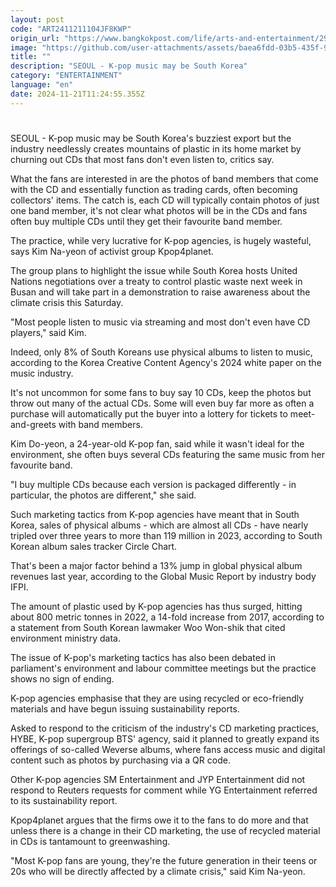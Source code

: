 ```yaml
---
layout: post
code: "ART2411211104JF8KWP"
origin_url: "https://www.bangkokpost.com/life/arts-and-entertainment/2906276/k-pop-cd-glut-draws-fire-as-korea-hosts-plastic-waste-talks"
image: "https://github.com/user-attachments/assets/baea6fdd-03b5-435f-92a6-515ad2c79927"
title: ""
description: "SEOUL - K-pop music may be South Korea"
category: "ENTERTAINMENT"
language: "en"
date: 2024-11-21T11:24:55.355Z
---
```


# 

SEOUL - K-pop music may be South Korea's buzziest export but the industry needlessly creates mountains of plastic in its home market by churning out CDs that most fans don't even listen to, critics say.

What the fans are interested in are the photos of band members that come with the CD and essentially function as trading cards, often becoming collectors' items. The catch is, each CD will typically contain photos of just one band member, it's not clear what photos will be in the CDs and fans often buy multiple CDs until they get their favourite band member.

The practice, while very lucrative for K-pop agencies, is hugely wasteful, says Kim Na-yeon of activist group Kpop4planet.

The group plans to highlight the issue while South Korea hosts United Nations negotiations over a treaty to control plastic waste next week in Busan and will take part in a demonstration to raise awareness about the climate crisis this Saturday.

"Most people listen to music via streaming and most don't even have CD players," said Kim.

Indeed, only 8% of South Koreans use physical albums to listen to music, according to the Korea Creative Content Agency's 2024 white paper on the music industry.

It's not uncommon for some fans to buy say 10 CDs, keep the photos but throw out many of the actual CDs. Some will even buy far more as often a purchase will automatically put the buyer into a lottery for tickets to meet-and-greets with band members.

Kim Do-yeon, a 24-year-old K-pop fan, said while it wasn't ideal for the environment, she often buys several CDs featuring the same music from her favourite band.

"I buy multiple CDs because each version is packaged differently - in particular, the photos are different," she said.

Such marketing tactics from K-pop agencies have meant that in South Korea, sales of physical albums - which are almost all CDs - have nearly tripled over three years to more than 119 million in 2023, according to South Korean album sales tracker Circle Chart.

That's been a major factor behind a 13% jump in global physical album revenues last year, according to the Global Music Report by industry body IFPI.

The amount of plastic used by K-pop agencies has thus surged, hitting about 800 metric tonnes in 2022, a 14-fold increase from 2017, according to a statement from South Korean lawmaker Woo Won-shik that cited environment ministry data.

The issue of K-pop's marketing tactics has also been debated in parliament's environment and labour committee meetings but the practice shows no sign of ending.

K-pop agencies emphasise that they are using recycled or eco-friendly materials and have begun issuing sustainability reports.

Asked to respond to the criticism of the industry's CD marketing practices, HYBE, K-pop supergroup BTS' agency, said it planned to greatly expand its offerings of so-called Weverse albums, where fans access music and digital content such as photos by purchasing via a QR code.

Other K-pop agencies SM Entertainment and JYP Entertainment did not respond to Reuters requests for comment while YG Entertainment referred to its sustainability report.

Kpop4planet argues that the firms owe it to the fans to do more and that unless there is a change in their CD marketing, the use of recycled material in CDs is tantamount to greenwashing.

"Most K-pop fans are young, they're the future generation in their teens or 20s who will be directly affected by a climate crisis," said Kim Na-yeon.